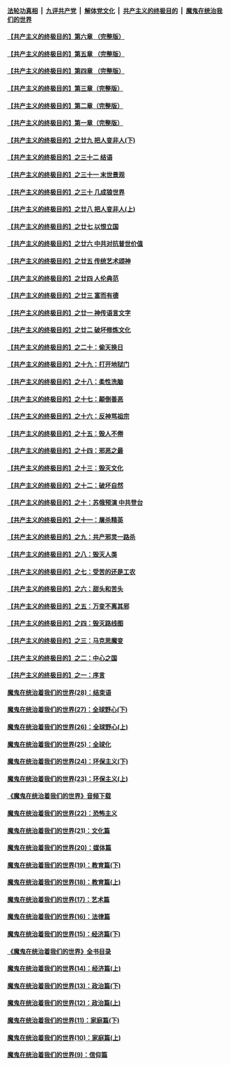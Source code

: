 

####  [法轮功真相](../../../../basic/blob/master/README.md?t=06220631) &nbsp;|&nbsp; [九评共产党](../../../../9ping.md/blob/master/README.md?t=06220631) &nbsp;|&nbsp; [解体党文化](../../../../jtdwh.md/blob/master/README.md?t=06220631)  &nbsp;|&nbsp; [共产主义的终极目的](../../../../gczydzjmd.md/blob/master/README.md?t=06220631) &nbsp;|&nbsp; [魔鬼在统治我们的世界](../../../../mgztzwmdsj.md/blob/master/README.md?t=06220631) 

#### [【共产主义的终极目的】第六章 （完整版）](../pages/nsc422/n11428913.md?t=06220631) 

#### [【共产主义的终极目的】第五章 （完整版）](../pages/nsc422/n11428912.md?t=06220631) 

#### [【共产主义的终极目的】第四章 （完整版）](../pages/nsc422/n11428907.md?t=06220631) 

#### [【共产主义的终极目的】第三章（完整版）](../pages/nsc422/n11428848.md?t=06220631) 

#### [【共产主义的终极目的】第二章（完整版）](../pages/nsc422/n11428831.md?t=06220631) 

#### [【共产主义的终极目的】第一章（完整版）](../pages/nsc422/n11417651.md?t=06220631) 

#### [【共产主义的终极目的】之廿九 把人变非人(下)](../pages/nsc422/n11344140.md?t=06220631) 

#### [【共产主义的终极目的】之三十二 结语](../pages/nsc422/n11360535.md?t=06220631) 

#### [【共产主义的终极目的】之三十一 末世景观](../pages/nsc422/n11351129.md?t=06220631) 

#### [【共产主义的终极目的】之三十 几成狼世界](../pages/nsc422/n11348280.md?t=06220631) 

#### [【共产主义的终极目的】之廿八 把人变非人(上)](../pages/nsc422/n11340492.md?t=06220631) 

#### [【共产主义的终极目的】之廿七 以恨立国](../pages/nsc422/n11336944.md?t=06220631) 

#### [【共产主义的终极目的】之廿六 中共对抗普世价值](../pages/nsc422/n11324785.md?t=06220631) 

#### [【共产主义的终极目的】之廿五 传统艺术颂神](../pages/nsc422/n11296396.md?t=06220631) 

#### [【共产主义的终极目的】之廿四 人伦典范](../pages/nsc422/n11296397.md?t=06220631) 

#### [【共产主义的终极目的】之廿三 富而有德](../pages/nsc422/n11283598.md?t=06220631) 

#### [【共产主义的终极目的】之廿一 神传语言文字](../pages/nsc422/n11263265.md?t=06220631) 

#### [【共产主义的终极目的】之廿二 破坏修炼文化](../pages/nsc422/n11245728.md?t=06220631) 

#### [【共产主义的终极目的】之二十：偷天换日](../pages/nsc422/n11238846.md?t=06220631) 

#### [【共产主义的终极目的】之十九：打开地狱门](../pages/nsc422/n11206376.md?t=06220631) 

#### [【共产主义的终极目的】之十八：柔性洗脑](../pages/nsc422/n11199994.md?t=06220631) 

#### [【共产主义的终极目的】之十七：颠倒善恶](../pages/nsc422/n11179782.md?t=06220631) 

#### [【共产主义的终极目的】之十六：反神骂祖宗](../pages/nsc422/n11166798.md?t=06220631) 

#### [【共产主义的终极目的】之十五：毁人不倦](../pages/nsc422/n11166792.md?t=06220631) 

#### [【共产主义的终极目的】之十四：邪恶之最](../pages/nsc422/n11150249.md?t=06220631) 

#### [【共产主义的终极目的】之十三：毁灭文化](../pages/nsc422/n11135227.md?t=06220631) 

#### [【共产主义的终极目的】之十二：破坏自然](../pages/nsc422/n11135214.md?t=06220631) 

#### [【共产主义的终极目的】之十：苏俄预演 中共登台](../pages/nsc422/n11118424.md?t=06220631) 

#### [【共产主义的终极目的】之十一：屠杀精英](../pages/nsc422/n11118442.md?t=06220631) 

#### [【共产主义的终极目的】之九：共产邪灵一路杀](../pages/nsc422/n11114139.md?t=06220631) 

#### [【共产主义的终极目的】之八：毁灭人类](../pages/nsc422/n11108503.md?t=06220631) 

#### [【共产主义的终极目的】之七：受苦的还是工农](../pages/nsc422/n11101809.md?t=06220631) 

#### [【共产主义的终极目的】之六：甜头和苦头](../pages/nsc422/n11096971.md?t=06220631) 

#### [【共产主义的终极目的】之五：万变不离其邪](../pages/nsc422/n11091285.md?t=06220631) 

#### [【共产主义的终极目的】之四：毁灭路线图](../pages/nsc422/n11086284.md?t=06220631) 

#### [【共产主义的终极目的】之三：马克思魔变](../pages/nsc422/n11061941.md?t=06220631) 

#### [【共产主义的终极目的】之二：中心之国](../pages/nsc422/n11047728.md?t=06220631) 

#### [【共产主义的终极目的】之一：序言](../pages/nsc422/n11086077.md?t=06220631) 

#### [魔鬼在统治着我们的世界(28)：结束语](../pages/nsc422/n10936246.md?t=06220631) 

#### [魔鬼在统治着我们的世界(27)：全球野心(下)](../pages/nsc422/n10928319.md?t=06220631) 

#### [魔鬼在统治着我们的世界(26)：全球野心(上)](../pages/nsc422/n10900318.md?t=06220631) 

#### [魔鬼在统治着我们的世界(25)：全球化](../pages/nsc422/n10788205.md?t=06220631) 

#### [魔鬼在统治着我们的世界(24)：环保主义(下)](../pages/nsc422/n10695307.md?t=06220631) 

#### [魔鬼在统治着我们的世界(23)：环保主义(上)](../pages/nsc422/n10688613.md?t=06220631) 

#### [《魔鬼在统治着我们的世界》音频下载](../pages/nsc422/n10635553.md?t=06220631) 

#### [魔鬼在统治着我们的世界(22)：恐怖主义](../pages/nsc422/n10614727.md?t=06220631) 

#### [魔鬼在统治着我们的世界(21)：文化篇](../pages/nsc422/n10597706.md?t=06220631) 

#### [魔鬼在统治着我们的世界(20)：媒体篇](../pages/nsc422/n10586579.md?t=06220631) 

#### [魔鬼在统治着我们的世界(19)：教育篇(下)](../pages/nsc422/n10564808.md?t=06220631) 

#### [魔鬼在统治着我们的世界(18)：教育篇(上)](../pages/nsc422/n10526970.md?t=06220631) 

#### [魔鬼在统治着我们的世界(17)：艺术篇](../pages/nsc422/n10499093.md?t=06220631) 

#### [魔鬼在统治着我们的世界(16)：法律篇](../pages/nsc422/n10485969.md?t=06220631) 

#### [魔鬼在统治着我们的世界(15)：经济篇(下)](../pages/nsc422/n10469975.md?t=06220631) 

#### [《魔鬼在统治着我们的世界》全书目录](../pages/nsc422/n10464261.md?t=06220631) 

#### [魔鬼在统治着我们的世界(14)：经济篇(上)](../pages/nsc422/n10457370.md?t=06220631) 

#### [魔鬼在统治着我们的世界(13)：政治篇(下)](../pages/nsc422/n10448270.md?t=06220631) 

#### [魔鬼在统治着我们的世界(12)：政治篇(上)](../pages/nsc422/n10444576.md?t=06220631) 

#### [魔鬼在统治着我们的世界(11)：家庭篇(下)](../pages/nsc422/n10440961.md?t=06220631) 

#### [魔鬼在统治着我们的世界(10)：家庭篇(上)](../pages/nsc422/n10435448.md?t=06220631) 

#### [魔鬼在统治着我们的世界(9)：信仰篇](../pages/nsc422/n10432159.md?t=06220631) 

